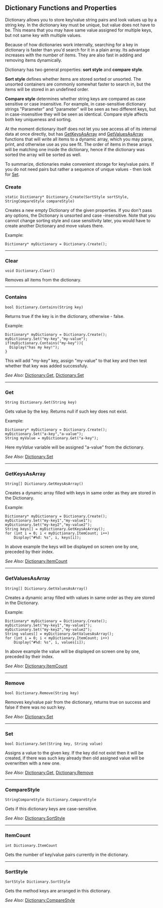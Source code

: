 ## Dictionary Functions and Properties

Dictionary allows you to store key/value string pairs and look values up by a string key. In the dictionary key must be unique, but value does not have to be. This means that you may have same value assigned for multiple keys, but not same key with multiple values.

Because of how dictionaries work internally, searching for a key in dictionary is faster than you'd search for it in a plain array. Its advantage increases with the number of items. They are also fast in adding and removing items dynamically.

Dictionary has two general properties: **sort style** and **compare style**.

**Sort style** defines whether items are stored sorted or unsorted. The unsorted containers are commonly somewhat faster to search in, but the items will be stored in an undefined order.

**Compare style** determines whether string keys are compared as case sensitive or case insensitive. For example, in case-sensitive dictionary strings "Parameter" and "parameter" will be seen as two different keys, but in case-insensitive they will be seen as identical. Compare style affects both key uniqueness and sorting.

At the moment dictionary itself does not let you see access all of its internal data at once directly, but has [GetKeysAsArray](Dictionary#getkeysasarray) and [GetValuesAsArray](Dictionary#getvaluesasarray) functions that will write all items to a dynamic array, which you may parse, print, and otherwise use as you see fit. The order of items in these arrays will be matching one inside the dictionary, hence if the dictionary was sorted the array will be sorted as well.

To summarize, dictionaries make convenient storage for key/value pairs. If you do not need pairs but rather a sequence of unique values - then look for [Set](Set).

### Create

    static Dictionary* Dictionary.Create(SortStyle sortStyle, StringCompareStyle compareStyle)

Creates a new empty Dictionary of the given properties. If you don't pass any options, the Dictionary is unsorted and case -insensitive. Note that you cannot change sorting style and case sensitivity later, you would have to create another Dictionary and move values there.

Example:

    Dictionary* myDictionary = Dictionary.Create();

---

### Clear

    void Dictionary.Clear()

Removes all items from the dictionary.

---

### Contains

    bool Dictionary.Contains(String key)

Returns true if the key is in the dictionary, otherwise - false.

Example:

    Dictionary* myDictionary = Dictionary.Create();
    myDictionary.Set("my-key","my-value");
    if(myDictionary.Contains("my-key")){
      Display("has my key!");
    }

This will add "my-key" key, assign "my-value" to that key and then test whether that key was added successfuly.

*See Also:* [Dictionary.Get](Dictionary#get),
[Dictionary.Set](Dictionary#set)

---

### Get

    String Dictionary.Get(String key)

Gets value by the key. Returns null if such key does not exist.

Example:

    Dictionary* myDictionary = Dictionary.Create();
    myDictionary.Set("a-key","a-value");
    String myValue = myDictionary.Get("a-key");

Here _myValue_ variable will be assigned "a-value" from the dictionary.

*See Also:* [Dictionary.Set](Dictionary#set)

---

### GetKeysAsArray

    String[] Dictionary.GetKeysAsArray()

Creates a dynamic array filled with keys in same order as they are stored in the Dictionary.

Example:

    Dictionary* myDictionary = Dictionary.Create();
    myDictionary.Set("my-key1","my-value1");
    myDictionary.Set("my-key2","my-value2");
    String keys[] = myDictionary.GetKeysAsArray();
    for (int i = 0; i < myDictionary.ItemCount; i++)
        Display("#%d: %s", i, keys[i]);

In above example the keys will be displayed on screen one by one, preceded by their index.

*See Also:* [Dictionary.ItemCount](Dictionary#itemcount)

---

### GetValuesAsArray

    String[] Dictionary.GetValuesAsArray()

Creates a dynamic array filled with values in same order as they are stored in the Dictionary.

Example:

    Dictionary* myDictionary = Dictionary.Create();
    myDictionary.Set("my-key1","my-value1");
    myDictionary.Set("my-key2","my-value2");
    String values[] = myDictionary.GetValuesAsArray();
    for (int i = 0; i < myDictionary.ItemCount; i++)
        Display("#%d: %s", i, values[i]);

In above example the value will be displayed on screen one by one, preceded by their index.

*See Also:* [Dictionary.ItemCount](Dictionary#itemcount)

---

### Remove

    bool Dictionary.Remove(String key)

Removes key/value pair from the dictionary, returns true on success and false if there was no such key.

*See Also:* [Dictionary.Set](Dictionary#set)

---

### Set

    bool Dictionary.Set(String key, String value)

Assigns a value to the given key. If the key did not exist then it will be created, if there was such key already then old assigned value will be overwritten with a new one.

*See Also:* [Dictionary.Get](Dictionary#get),
[Dictionary.Remove](Dictionary#remove)

---

### CompareStyle

    StringCompareStyle Dictionary.CompareStyle

Gets if this dictionary keys are case-sensitive.

*See Also:* [Dictionary.SortStyle](Dictionary#sortstyle)

---

### ItemCount

    int Dictionary.ItemCount

Gets the number of key/value pairs currently in the dictionary.

---

### SortStyle

    SortStyle Dictionary.SortStyle

Gets the method keys are arranged in this dictionary.

*See Also:* [Dictionary.CompareStyle](Dictionary#comparestyle)
